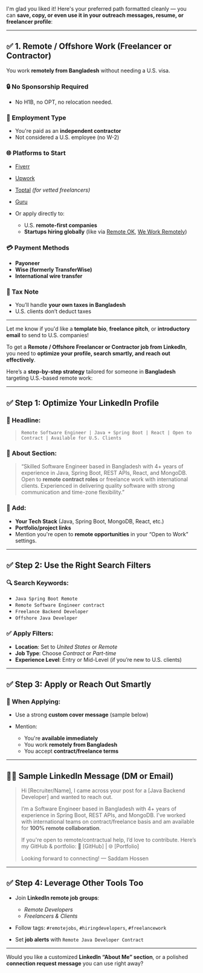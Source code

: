 I'm glad you liked it! Here's your preferred path formatted cleanly — you can **save, copy, or even use it in your outreach messages, resume, or freelancer profile**:

---

## ✅ 1. Remote / Offshore Work (Freelancer or Contractor)

You work **remotely from Bangladesh** without needing a U.S. visa.

### 🔒 No Sponsorship Required

* No H1B, no OPT, no relocation needed.

### 💼 Employment Type

* You're paid as an **independent contractor**
* Not considered a U.S. employee (no W-2)

### 🌐 Platforms to Start

* [Fiverr](https://www.fiverr.com/)
* [Upwork](https://www.upwork.com/)
* [Toptal](https://www.toptal.com/) *(for vetted freelancers)*
* [Guru](https://www.guru.com/)
* Or apply directly to:

  * U.S. **remote-first companies**
  * **Startups hiring globally** (like via [Remote OK](https://remoteok.com/), [We Work Remotely](https://weworkremotely.com/))

### 💳 Payment Methods

* **Payoneer**
* **Wise (formerly TransferWise)**
* **International wire transfer**

### 📜 Tax Note

* You’ll handle **your own taxes in Bangladesh**
* U.S. clients don’t deduct taxes

---

Let me know if you'd like a **template bio**, **freelance pitch**, or **introductory email** to send to U.S. companies!



To get a **Remote / Offshore Freelancer or Contractor job from LinkedIn**, you need to **optimize your profile, search smartly, and reach out effectively**.

Here’s a **step-by-step strategy** tailored for someone in **Bangladesh** targeting U.S.-based remote work:

---

## ✅ Step 1: Optimize Your LinkedIn Profile

### 🔹 Headline:

> `Remote Software Engineer | Java + Spring Boot | React | Open to Contract | Available for U.S. Clients`

### 🔹 About Section:

> “Skilled Software Engineer based in Bangladesh with 4+ years of experience in Java, Spring Boot, REST APIs, React, and MongoDB. Open to **remote contract roles** or freelance work with international clients. Experienced in delivering quality software with strong communication and time-zone flexibility.”

### 🔹 Add:

* **Your Tech Stack** (Java, Spring Boot, MongoDB, React, etc.)
* **Portfolio/project links**
* Mention you're open to **remote opportunities** in your “Open to Work” settings.

---

## ✅ Step 2: Use the Right Search Filters

### 🔍 Search Keywords:

* `Java Spring Boot Remote`
* `Remote Software Engineer contract`
* `Freelance Backend Developer`
* `Offshore Java Developer`

### ✅ Apply Filters:

* **Location**: Set to *United States* or *Remote*
* **Job Type**: Choose *Contract* or *Part-time*
* **Experience Level**: Entry or Mid-Level (if you’re new to U.S. clients)

---

## ✅ Step 3: Apply or Reach Out Smartly

### 📨 When Applying:

* Use a strong **custom cover message** (sample below)
* Mention:

  * You're **available immediately**
  * You work **remotely from Bangladesh**
  * You accept **contract/freelance terms**

---

## 🧑‍💼 Sample LinkedIn Message (DM or Email)

> Hi \[Recruiter/Name],
> I came across your post for a \[Java Backend Developer] and wanted to reach out.
>
> I’m a Software Engineer based in Bangladesh with 4+ years of experience in Spring Boot, REST APIs, and MongoDB. I’ve worked with international teams on contract/freelance basis and am available for **100% remote collaboration**.
>
> If you're open to remote/contractual help, I’d love to contribute. Here’s my GitHub & portfolio:
> 🔗 \[GitHub] | 🌐 \[Portfolio]
>
> Looking forward to connecting!
> — Saddam Hossen

---

## ✅ Step 4: Leverage Other Tools Too

* Join **LinkedIn remote job groups**:

  * *Remote Developers*
  * *Freelancers & Clients*
* Follow tags: `#remotejobs`, `#hiringdevelopers`, `#freelancework`
* Set **job alerts** with `Remote Java Developer Contract`

---

Would you like a customized **LinkedIn “About Me” section**, or a polished **connection request message** you can use right away?


